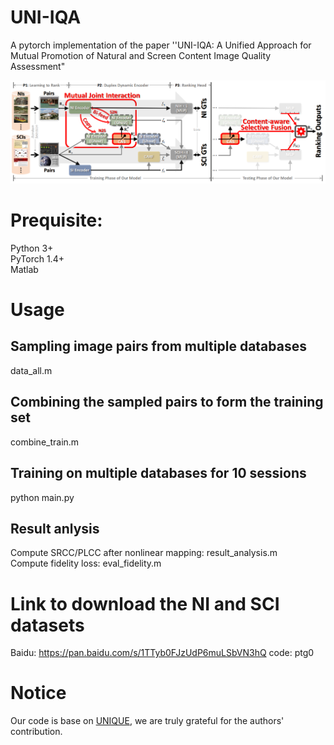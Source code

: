 # UNI-IQA
A pytorch implementation of the paper ''UNI-IQA: A Unified Approach for Mutual Promotion of Natural and Screen Content Image Quality Assessment"

![image](https://github.com/democode123/UNI-IQA/blob/main/pipeline.png)

# Prequisite:
Python 3+  
PyTorch 1.4+  
Matlab  

# Usage
## Sampling image pairs from multiple databases
data_all.m  
## Combining the sampled pairs to form the training set
combine_train.m  
## Training on multiple databases for 10 sessions
python main.py
## Result anlysis
Compute SRCC/PLCC after nonlinear mapping: result_analysis.m  
Compute fidelity loss: eval_fidelity.m

# Link to download the NI and SCI datasets
Baidu: https://pan.baidu.com/s/1TTyb0FJzUdP6muLSbVN3hQ  code: ptg0

# Notice
Our code is base on <a href="https://github.com/zwx8981/UNIQUE">UNIQUE</a>, we are truly grateful
for the authors' contribution.
